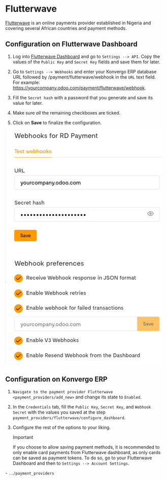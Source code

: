 # Flutterwave

[Flutterwave](https://flutterwave.com/) is an online payments provider
established in Nigeria and covering several African countries and
payment methods.

## Configuration on Flutterwave Dashboard

1.  Log into [Flutterwave Dashboard](https://dashboard.flutterwave.com/)
    and go to `Settings --> API`. Copy the values of the `Public Key`
    and `Secret Key` fields and save them for later.

2.  Go to `Settings --> Webhooks` and enter your Konvergo ERP database URL
    followed by
    <span class="title-ref">/payment/flutterwave/webhook</span> in the
    `URL` text field.  
    For example:
    <span class="title-ref">https://yourcompany.odoo.com/payment/flutterwave/webhook</span>.

3.  Fill the `Secret hash` with a password that you generate and save
    its value for later.

4.  Make sure *all* the remaining checkboxes are ticked.

5.  Click on **Save** to finalize the configuration.

![Flutterwave settings](flutterwave/flutterwave-settings.png)

## Configuration on Konvergo ERP

1.  `Navigate to the payment provider Flutterwave <payment_providers/add_new>`
    and change its state to `Enabled`.

2.  In the `Credentials` tab, fill the `Public Key`, `Secret Key`, and
    `Webhook Secret` with the values you saved at the step
    `payment_providers/flutterwave/configure_dashboard`.

3.  Configure the rest of the options to your liking.

    > [!IMPORTANT]
    > If you choose to allow saving payment methods, it is recommended
    > to only enable card payments from Flutterwave dashboard, as only
    > cards can be saved as payment tokens. To do so, go to your
    > Flutterwave Dashboard and then to `Settings --> Account Settings`.

<div class="seealso">

\- `../payment_providers`

</div>

